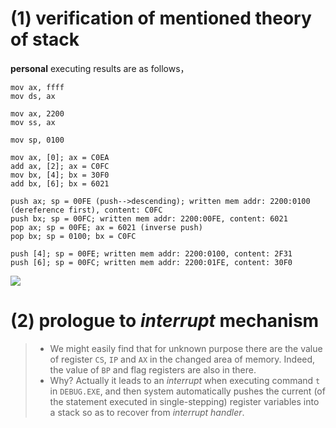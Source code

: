 # (1) verification of mentioned theory of stack
**personal** executing results are as follows，
```assembly
mov ax, ffff
mov ds, ax

mov ax, 2200
mov ss, ax

mov sp, 0100

mov ax, [0]; ax = C0EA
add ax, [2]; ax = C0FC
mov bx, [4]; bx = 30F0
add bx, [6]; bx = 6021

push ax; sp = 00FE (push-->descending); written mem addr: 2200:0100 (dereference first), content: C0FC
push bx; sp = 00FC; written mem addr: 2200:00FE, content: 6021
pop ax; sp = 00FE; ax = 6021 (inverse push) 
pop bx; sp = 0100; bx = C0FC

push [4]; sp = 00FE; written mem addr: 2200:0100, content: 2F31
push [6]; sp = 00FC; written mem addr: 2200:01FE, content: 30F0
```
![](https://cdncontribute.geeksforgeeks.org/wp-content/uploads/memoryLayoutC.jpg)
# (2) prologue to *interrupt* mechanism
> - We might easily find that for unknown purpose there are the value of register `CS`, `IP` and `AX` in the changed area of memory. Indeed, the value of `BP` and flag registers are also in there.
> - Why? Actually it leads to an *interrupt* when executing command `t` in `DEBUG.EXE`, and then system automatically pushes the current (of the statement executed in single-stepping) register variables into a stack so as to recover from *interrupt handler*.

